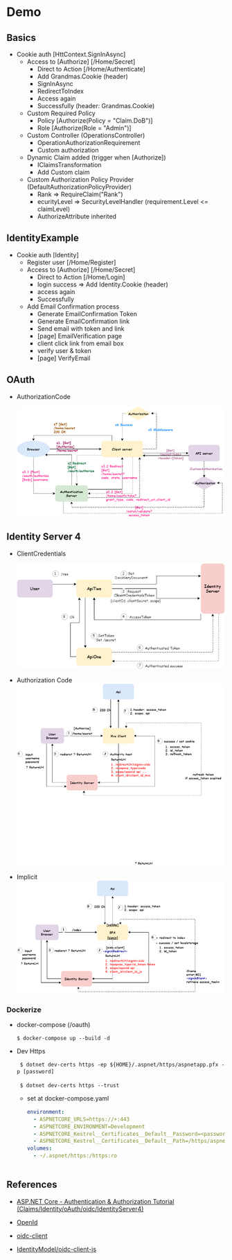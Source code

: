 # Demo

## Basics

- Cookie auth [HttContext.SignInAsync]
  - Access to [Authorize] [/Home/Secret]
    - Direct to Action [/Home/Authenticate]
    - Add Grandmas.Cookie (header)
    - SignInAsync
    - RedirectToIndex
    - Access again
    - Successfully (header: Grandmas.Cookie)
  - Custom Required Policy
    - Policy [Authorize(Policy = "Claim.DoB")]
    - Role [Authorize(Role = "Admin")]
  - Custom Controller (OperationsController)
    - OperationAuthorizationRequirement
    - Custom authorization
  - Dynamic Claim added (trigger when [Authorize])
    - IClaimsTransformation
    - Add Custom claim
  - Custom Authorization Policy Provider (DefaultAuthorizationPolicyProvider)
    - Rank => RequireClaim("Rank")
    - ecurityLevel => SecurityLevelHandler (requirement.Level <= claimLevel)
    - AuthorizeAttribute inherited

## IdentityExample

- Cookie auth [Identity]
  - Register user [/Home/Register]
  - Access to [Authorize] [/Home/Secret]
    - Direct to Action [/Home/Login]
    - login success => Add Identity.Cookie (header)
    - access again
    - Successfully  
  - Add Email Confirmation process
    - Generate EmailConfirmation Token
    - Generate EmailConfirmation link
    - Send email with token and link
    - [page] EmailVerification page
    - client click link from email box
    - verify user & token
    - [page] VerifyEmail

## OAuth

- AuthorizationCode

  ![alt tag](https://github.com/lastingyeh/aspnetIdentities/blob/master/oauth/oauth-authorizationCode.png)

## Identity Server 4

- ClientCredentials
  
  ![alt tag](https://github.com/lastingyeh/aspnetIdentities/blob/master/identityserver4/id4-clientCredentials.png)

- Authorization Code
  ![alt tag](https://github.com/lastingyeh/aspnetIdentities/blob/master/identityserver4/id4-code.png)

- Implicit
  ![alt tag](https://github.com/lastingyeh/aspnetIdentities/blob/master/identityserver4/id4-implicit.png)

### Dockerize

- docker-compose (/oauth)

      $ docker-compose up --build -d 

- Dev Https

       $ dotnet dev-certs https -ep ${HOME}/.aspnet/https/aspnetapp.pfx -p [password]

       $ dotnet dev-certs https --trust

  - set at docker-compose.yaml

    ```yaml
    environment:
      - ASPNETCORE_URLS=https://+:443
      - ASPNETCORE_ENVIRONMENT=Development
      - ASPNETCORE_Kestrel__Certificates__Default__Password=<password>
      - ASPNETCORE_Kestrel__Certificates__Default__Path=/https/aspnetapp.pfx
    volumes:
      - ~/.aspnet/https:/https:ro 
        
    ```

## References
  
- [ASP.NET Core - Authentication & Authorization Tutorial (Claims/Identity/oAuth/oidc/IdentityServer4)](https://www.youtube.com/playlist?list=PLOeFnOV9YBa7dnrjpOG6lMpcyd7Wn7E8V)

- [OpenId](https://openid.net/specs/oauth-v2-multiple-response-types-1_0.html#ResponseTypesAndModes)

- [oidc-client](https://cdnjs.com/libraries/oidc-client)

- [IdentityModel/oidc-client-js](https://github.com/IdentityModel/oidc-client-js)
